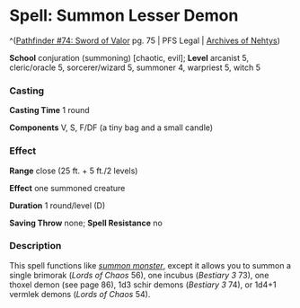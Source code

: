 # Spell: Summon Lesser Demon

^([Pathfinder #74: Sword of Valor][ss-summon-lesser-demon] pg. 75 | PFS Legal | [Archives of Nehtys][sn-summon-lesser-demon])

**School** conjuration (summoning) [chaotic, evil]; **Level** arcanist 5, cleric/oracle 5, sorcerer/wizard 5, summoner 4, warpriest 5, witch 5

### Casting

**Casting Time** 1 round  

**Components** V, S, F/DF (a tiny bag and a small candle)

### Effect

**Range** close (25 ft. + 5 ft./2 levels)  

**Effect** one summoned creature  

**Duration** 1 round/level (D)  

**Saving Throw** none; **Spell Resistance** no

### Description

This spell functions like _[summon monster]_, except it allows you to summon a single brimorak (_Lords of Chaos_ 56), one incubus (_Bestiary 3_ 73), one thoxel demon (see page 86), 1d3 schir demons (_Bestiary 3_ 74), or 1d4+1 vermlek demons (_Lords of Chaos_ 54).

[ss-summon-lesser-demon]: http://paizo.com/products/btpy90qb
[sn-summon-lesser-demon]: http://www.archivesofnethys.com/SpellDisplay.aspx?ItemName=Summon%20Lesser%20Demon
[summon monster]: http://www.archivesofnethys.com/SpellDisplay.aspx?ItemName=summon%20monster